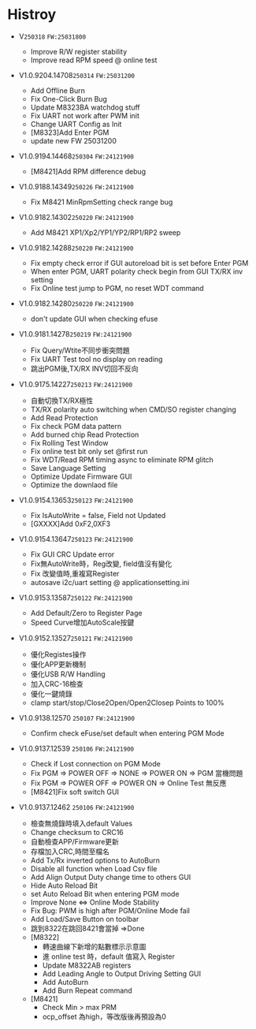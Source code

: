 # Histroy

- V`250318`
`FW:25031800`
  - Improve R/W register stability
  - Improve read RPM speed @ online test

- V1.0.9204.14708`250314`
`FW:25031200`
  - Add Offline Burn
  - Fix One-Click Burn Bug
  - Update M8323BA watchdog stuff
  - Fix UART not work after PWM init
  - Change UART Config as Init  
  - [M8323]Add Enter PGM
  - update new FW 25031200

- V1.0.9194.14468`250304`
`FW:24121900`
  - [M8421]Add RPM difference debug

- V1.0.9188.14349`250226`
`FW:24121900`
  - Fix M8421 MinRpmSetting check range bug

- V1.0.9182.14302`250220`
`FW:24121900`
  - Add M8421 XP1/Xp2/YP1/YP2/RP1/RP2 sweep

- V1.0.9182.14288`250220`
`FW:24121900`
  - Fix empty check error if GUI autoreload bit is set before Enter PGM
  - When enter PGM, UART polarity check begin from GUI TX/RX inv setting
  - Fix Online test jump to PGM, no reset WDT command

- V1.0.9182.14280`250220`
`FW:24121900`
  - don't update GUI when checking efuse

- V1.0.9181.14278`250219`
`FW:24121900`
  - Fix Query/Wtite不同步衝突問題
  - Fix UART Test tool no display on reading  
  - 跳出PGM後,TX/RX INV切回不反向

- V1.0.9175.14227`250213`
`FW:24121900`
  - 自動切換TX/RX極性
  - TX/RX polarity auto switching when CMD/SO register changing
  - Add Read Protection
  - Fix check PGM data pattern
  - Add burned chip Read Protection 
  - Fix Rolling Test Window
  - Fix online test bit only set @first run
  - Fix WDT/Read RPM timing async to eliminate RPM glitch
  - Save Language Setting
  - Optimize Update Firmware GUI
  - Optimize the downlaod file

- V1.0.9154.13653`250123`
`FW:24121900`
  - Fix IsAutoWrite = false, Field not Updated
  - [GXXXX]Add 0xF2,0XF3

- V1.0.9154.13647`250123`
`FW:24121900`
  - Fix GUI CRC Update error
  - Fix無AutoWrite時，Reg改變, field值沒有變化
  - Fix 改變值時,重複寫Register
  - autosave i2c/uart setting @ applicationsetting.ini

- V1.0.9153.13587`250122`
`FW:24121900`
  - Add Default/Zero to Register Page
  - Speed Curve增加AutoScale按鍵

- V1.0.9152.13527`250121`
`FW:24121900`
  - 優化Registes操作
  - 優化APP更新機制
  - 優化USB R/W Handling
  - 加入CRC-16檢查
  - 優化一鍵燒錄
  - clamp start/stop/Close2Open/Open2Closep Points to 100%

- V1.0.9138.12570 `250107`
`FW:24121900`
  - Confirm check eFuse/set default when entering PGM Mode
  
- V1.0.9137.12539 `250106`
`FW:24121900`
  - Check if Lost connection on PGM Mode
  - Fix PGM => POWER OFF => NONE => POWER ON => PGM 當機問題
  - Fix PGM => POWER OFF => POWER ON => Online Test 無反應
  - [M8421]Fix soft switch GUI

- V1.0.9137.12462  `250106`
`FW:24121900`
  - 檢查無燒錄時填入default Values
  - Change checksum to CRC16
  - 自動檢查APP/Firmware更新
  - 存檔加入CRC,時間至檔名
  - Add Tx/Rx inverted options to AutoBurn
  - Disable all function when Load Csv file
  - Add Align Output Duty change time to others GUI
  - Hide Auto Reload Bit
  - set Auto Reload Bit when entering PGM mode
  - Improve None ⇔ Online Mode Stability
  - Fix Bug: PWM is high after PGM/Online Mode fail
  - Add Load/Save Button on toolbar
  - 跳到8322在跳回8421會當掉 =>Done
  - [M8322]
    - 轉速曲線下新增的點數標示示意圖
    - 進 online test  時，default 值寫入 Register
    - Update  M8322AB registers
    - Add Leading Angle to Output Driving Setting GUI
    - Add AutoBurn
    - Add Burn Repeat command
  - [M8421]
    - Check Min > max PRM
    - ocp_offset 為high，等改版後再預設為0
  
